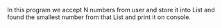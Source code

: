 In this program we accept N numbers from user 
and store it into List and found the smallest 
number from that List and print it on console.
